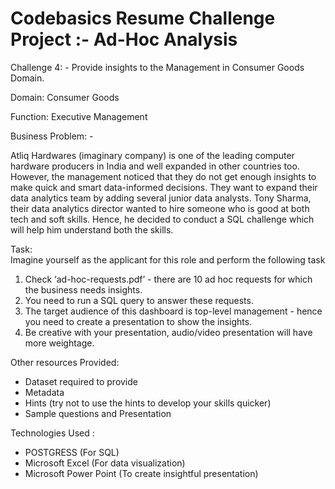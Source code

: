 # Codebasics Resume Challenge Project :- Ad-Hoc Analysis

Challenge 4: - Provide insights to the Management in Consumer Goods Domain.

Domain: Consumer Goods 

Function: Executive Management

Business Problem: -

Atliq Hardwares (imaginary company) is one of the leading computer hardware producers in India and well expanded in other countries too.
However, the management noticed that they do not get enough insights to make quick and smart data-informed decisions. They want to expand their data analytics team by adding several junior data analysts. Tony Sharma, their data analytics director wanted to hire someone who is good at both tech and soft skills. Hence, he decided to conduct a SQL challenge which will help him understand both the skills.

Task:  
Imagine yourself as the applicant for this role and perform the following task

1.    Check ‘ad-hoc-requests.pdf’ - there are 10 ad hoc requests for which the business needs insights.
2.    You need to run a SQL query to answer these requests. 
3.    The target audience of this dashboard is top-level management - hence you need to create a presentation to show the insights.
4.    Be creative with your presentation, audio/video presentation will have more weightage.

Other resources Provided:
* Dataset required to provide
* Metadata
* Hints (try not to use the hints to develop your skills quicker)
* Sample questions and Presentation

Technologies Used : 
* POSTGRESS (For SQL)
* Microsoft Excel  (For data visualization)
* Microsoft Power Point (To create insightful presentation)
